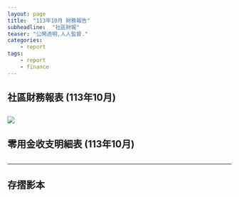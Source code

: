 ```yaml
---
layout: page
title:  "113年10月 財務報告"
subheadline:  "社區財報"
teaser: "公開透明,人人監督."
categories:
    - report
tags:
    - report
    - finance
---
```


## 社區財務報表 (113年10月)

![](https://github.com/coconutcity30050/community27/blob/gh-pages/assets/reports/113-10-%E8%B2%A1%E5%8B%99%E5%A0%B1%E8%A1%A8.jpg?raw=true)
---
## 零用金收支明細表 (113年10月)

![]()

---
## 存摺影本

![]()
